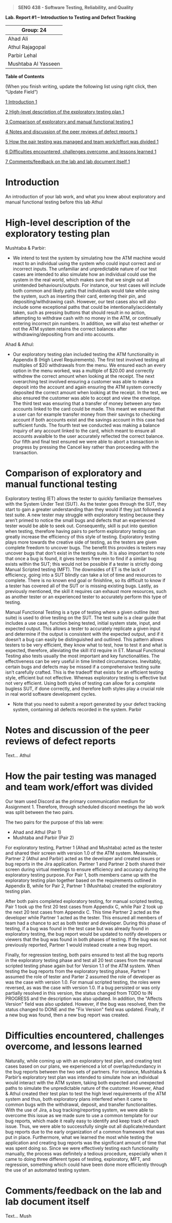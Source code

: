 >   **SENG 438 - Software Testing, Reliability, and Quality**

**Lab. Report \#1 – Introduction to Testing and Defect Tracking**

| Group: 24      |
|-----------------|
| Ahad Ali                |   
| Athul Rajagopal              |   
| Parbir Lehal               |   
| Mushtaba Al Yasseen                |   


**Table of Contents**

(When you finish writing, update the following list using right click, then
“Update Field”)

[1 Introduction	1](#_Toc439194677)

[2 High-level description of the exploratory testing plan	1](#_Toc439194678)

[3 Comparison of exploratory and manual functional testing	1](#_Toc439194679)

[4 Notes and discussion of the peer reviews of defect reports	1](#_Toc439194680)

[5 How the pair testing was managed and team work/effort was
divided	1](#_Toc439194681)

[6 Difficulties encountered, challenges overcome, and lessons
learned	1](#_Toc439194682)

[7 Comments/feedback on the lab and lab document itself	1](#_Toc439194683)

# Introduction

An introduction of your lab work, and what you knew about exploratory and manual
functional testing before this lab
Athul 

# High-level description of the exploratory testing plan

Mushtaba & Parbir:

* We intend to test the system by simulating how the ATM machine would react to an individual using the system who could input correct and or incorrect inputs. The unfamiliar and unpredictable nature of our test cases are intended to also simulate how an individual could use the system in the real world, which makes sure that we single out all unintended behaviours/outputs. For instance, our test cases will include both common and likely paths that individuals would take while using the system, such as inserting their card, entering their pin, and depositing/withdrawing cash. However, our test cases also will also include some exceptional paths that could be intentionally/accidentally taken, such as pressing buttons that should result in no action, attempting to withdraw cash with no money in the ATM, or continually entering incorrect pin numbers. In addition, we will also test whether or not the ATM system retains the correct balances after withdrawing/depositing from and into accounts.

Ahad & Athul: 

* Our exploratory testing plan included testing the ATM functionality in Appendix B (High Level Requirements). The first test involved testing all multiples of $20 withdrawals from the menu. We ensured each an every option in the menu worked, was a multiple of $20.00 and correctly withdrew the correct amount when looking at the receipt. The next overarching test involved ensuring a customer was able to make a deposit into the account and again ensuring the ATM system correctly deposited the correct amount when looking at the receipt. In the test, we also ensured the customer was able to accept and view the envelope. The third test was ensuring that a transfer of money between any two accounts linked to the card could be made. This meant we ensured that a user can for example transfer money from their savings to checking account if both accounts exist and the savings account in this case had sufficient funds. The fourth test we conducted was making a balance inquiry of any account linked to the card, which meant to ensure all accounts avaialble to the user accurately reflected the correct balance. Our fifth and final test ensured we were able to abort a transaction in progress by pressing the Cancel key rather than proceeding with the transaction.


# Comparison of exploratory and manual functional testing

Exploratory testing (ET) allows the tester to quickly familiarize themselves with the System Under Test (SUT). As the tester goes through the SUT, they start to gain a greater understanding than they would if they just followed a test suite. A new tester may struggle with exploratory testing because they aren’t primed to notice the small bugs and defects that an experienced tester would be able to seek out. Consequently, skill is put into question when testing, therefore having pairs to perform exploratory testing can greatly increase the efficiency of this style of testing. Exploratory testing plays more towards the creative side of testing, as the testers are given complete freedom to uncover bugs. The benefit this provides is testers may uncover bugs that don’t exist in the testing suite. It is also important to note that once a bug is found, it gives testers free rein to find if a similar bug exists within the SUT; this would not be possible if a tester is strictly doing Manual Scripted testing (MFT). The downsides of ET is the lack of efficiency, going into a SUT blindly can take a lot of time and resources to complete. There is no known end goal or finishline, so its difficult to know if a tester has covered all of the SUT or is missing existing bugs. Lastly, as previously mentioned, the skill it requires can exhaust more resources, such as another tester or an experienced tester to accurately perform this type of testing. 

Manual Functional Testing is a type of testing where a given outline (test suite) is used to drive testing on the SUT. The test suite is a clear guide that includes a use case, function being tested, initial system state, input, and expected output. This allows a tester to accurately replicate a given input and determine if the output is consistent with the expected output, and if it doesn’t a bug can easily be distinguished and outlined. This pattern allows testers to be very efficient, they know what to test, how to test it and what is expected, therefore, alleviating the skill it’d require in ET. Manual Functional Testing also tests usually the most important and key functionalities. The effectiveness can be very useful in time limited circumstances. Inevitably, certain bugs and defects may be missed if a comprehensive testing suite isn’t carefully crafted. This is the tradeoff that exists for an efficient testing style, efficient but not effective. Whereas exploratory testing is effective but not very efficient. Using both styles of testing can allow for a complete bugless SUT, if done correctly, and therefore both styles play a crucial role in real world software development cycles. 

-   Note that you need to submit a report generated by your defect tracking
    system, containing all defects recorded in the system.
Parbir

# Notes and discussion of the peer reviews of defect reports

Text…
Athul

# How the pair testing was managed and team work/effort was divided 

Our team used Discord as the primary communication medium for Assignment 1. Therefore, through scheduled discord meetings the lab work was split between the two pairs.

The two pairs for the purpose of this lab were:
* Ahad and Athul (Pair 1)
* Mushtaba and Parbir (Pair 2)

For exploratory testing, Partner 1 (Ahad and Mushtaba) acted as the tester and shared their screen with version 1.0 of the ATM system. Meanwhile, Partner 2 (Athul and Parbir) acted as the developer and created issues or bug reports in the Jira application. Partner 1 and Partner 2 both shared their screen during virtual meetings to ensure efficiency and accuracy during the exploratory testing purpose. For Pair 1, both members came up with the exploratory testing plan together based on the requirements outlined in Appendix B, while for Pair 2, Partner 1 (Mushtaba) created the exploratory testing plan.

After both pairs completed exploratory testing, for manual scripted testing, Pair 1 took up the first 20 test cases from Appendix C, while Pair 2 took up the next 20 test cases from Appendix C. This time Partner 2 acted as the developer while Partner 1 acted as the tester. This ensured all members of team had a chance to act as both tester and developer. During this phase of testing, if a bug was found in the test case but was already found in exploratory testing, the bug report would be updated to notify developers or viewers that the bug was found in both phases of testing. If the bug was not previously reported, Partner 1 would instead create a new bug report.

Finally, for regression testing, both pairs ensured to test all the bug reports in the exploratory testing phase and test all 20 test cases from the manual scripted testing phase again but for Version 1.1 of the ATM system. When testing the bug reports from the exploratory testing phase, Partner 1 assumed the role of tester and Parter 2 assumed the role of developer as was the case with version 1.0. For manual scripted testing, the roles were reversed, as was the case with version 1.0. If a bug persisted or was only partially resolved in this version, the status changed from TODO to IN PROGRESS and the description was also updated. In addition, the "Affects Version" field was also updated. However, if the bug was resolved, then the status changed to DONE and the "Fix Version" field was updated. Finally, if a new bug was found, then a new bug report was created.

# Difficulties encountered, challenges overcome, and lessons learned

Naturally, while coming up with an exploratory test plan, and creating test cases based on our plans, we experienced a lot of overlap/redundancy in the bug reports between the two sets of partners. For instance, Mushtaba & Parbir’s exploratory test plan was intended to simulate how an individual would interact with the ATM system, taking both expected and unexpected paths to simulate the unpredictable nature of the customer. However, Ahad & Athul created their test plan to test the high level requirements of the ATM system and thus, both exploratory plans interfered when it came to common bugs with the withdrawal, deposit, and transfer functionalities. With the use of Jira, a bug tracking/reporting system, we were able to overcome this issue as we made sure to use a common template for our bug reports, which made it really easy to identify and keep track of each issue. Thus, we were able to successfully single out all duplicate/redundant bug reports due to the early organization of a common framework that was put in place. Furthermore, what we learned the most while testing the application and creating bug reports was the significant amount of time that was spent doing so. Since we were effectively testing each functionality manually, the process was definitely a tedious procedure, especially when it came to doing three different types of testing, exploratory, MFT, and regression, something which could have been done more efficiently through the use of an automated testing system.

# Comments/feedback on the lab and lab document itself

Text…
Mush

